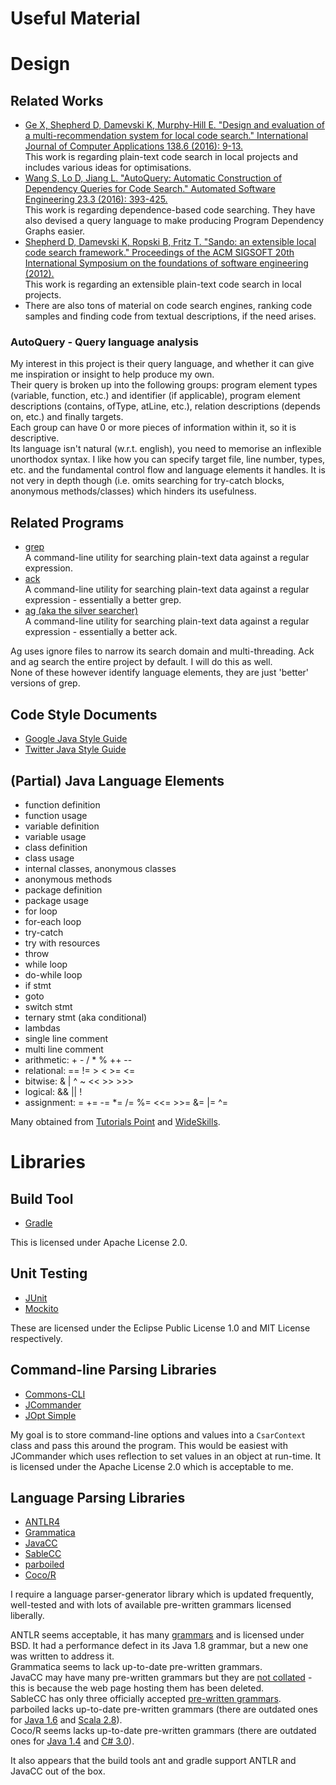 Useful Material
========

# Design
## Related Works
* [Ge X, Shepherd D, Damevski K, Murphy-Hill E. "Design and evaluation of a multi-recommendation system for local code search." International Journal of Computer Applications 138.6 (2016): 9-13.](http://www.sciencedirect.com.ezproxy.library.qmul.ac.uk/science/article/pii/S1045926X16300970?_rdoc=1&_fmt=high&_origin=gateway&_docanchor=&md5=b8429449ccfc9c30159a5f9aeaa92ffb&ccp=y)  
  This work is regarding plain-text code search in local projects and includes various ideas for optimisations.
* [Wang S, Lo D, Jiang L. "AutoQuery: Automatic Construction of Dependency Queries for Code Search." Automated Software Engineering 23.3 (2016): 393-425.](https://link-springer-com.ezproxy.library.qmul.ac.uk/article/10.1007%2Fs10515-014-0170-2)  
  This work is regarding dependence-based code searching. They have also devised a query language to make producing Program Dependency Graphs easier.  
* [Shepherd D, Damevski K, Ropski B, Fritz T. "Sando: an extensible local code search framework." Proceedings of the ACM SIGSOFT 20th International Symposium on the foundations of software engineering (2012).](http://dl.acm.org.ezproxy.library.qmul.ac.uk/citation.cfm?id=2393612)  
  This work is regarding an extensible plain-text code search in local projects.
* There are also tons of material on code search engines, ranking code samples and finding code from textual descriptions, if the need arises.

### AutoQuery - Query language analysis
My interest in this project is their query language, and whether it can give me inspiration or insight to help produce my own.  
Their query is broken up into the following groups: program element types (variable, function, etc.) and identifier (if applicable), program element descriptions (contains, ofType, atLine, etc.), relation descriptions (depends on, etc.) and finally targets.  
Each group can have 0 or more pieces of information within it, so it is descriptive.  
Its language isn't natural (w.r.t. english), you need to memorise an inflexible unorthodox syntax. I like how you can specify target file, line number, types, etc. and the fundamental control flow and language elements it handles. It is not very in depth though (i.e. omits searching for try-catch blocks, anonymous methods/classes) which hinders its usefulness.

## Related Programs
* [grep](https://en.wikipedia.org/wiki/Grep)  
  A command-line utility for searching plain-text data against a regular expression.
* [ack](https://beyondgrep.com/)  
  A command-line utility for searching plain-text data against a regular expression - essentially a better grep.
* [ag (aka the silver searcher)](https://github.com/ggreer/the_silver_searcher)  
  A command-line utility for searching plain-text data against a regular expression - essentially a better ack.

Ag uses ignore files to narrow its search domain and multi-threading. Ack and ag search the entire project by default. I will do this as well.  
None of these however identify language elements, they are just 'better' versions of grep.

## Code Style Documents
* [Google Java Style Guide](https://google.github.io/styleguide/javaguide.html)
* [Twitter Java Style Guide](https://github.com/twitter/commons/blob/master/src/java/com/twitter/common/styleguide.md)

## (Partial) Java Language Elements
* function definition
* function usage
* variable definition
* variable usage
* class definition
* class usage
* internal classes, anonymous classes
* anonymous methods
* package definition
* package usage
* for loop
* for-each loop
* try-catch
* try with resources
* throw
* while loop
* do-while loop
* if stmt
* goto
* switch stmt
* ternary stmt (aka conditional)
* lambdas
* single line comment
* multi line comment
* arithmetic: + - / * % ++ --
* relational: == != > < >= <=
* bitwise: & | ^ ~ << >> >>>
* logical: && || !
* assignment: = += -= *= /= %= <<= >>= &= |= ^=

Many obtained from [Tutorials Point](https://www.tutorialspoint.com/java/java_basic_operators.htm) and [WideSkills](http://www.wideskills.com/java-tutorial/java-basic-language-elelemnts).

# Libraries
## Build Tool
* [Gradle](https://gradle.org/)

This is licensed under Apache License 2.0.

## Unit Testing
* [JUnit](http://junit.org/junit4/)
* [Mockito](http://site.mockito.org/)

These are licensed under the Eclipse Public License 1.0 and MIT License respectively.

## Command-line Parsing Libraries
* [Commons-CLI](https://commons.apache.org/proper/commons-cli/index.html)
* [JCommander](http://jcommander.org/)
* [JOpt Simple](https://pholser.github.io/jopt-simple/index.html)

My goal is to store command-line options and values into a `CsarContext` class and pass this around the program.
This would be easiest with JCommander which uses reflection to set values in an object at run-time. It is licensed under the Apache License 2.0 which is acceptable to me.

## Language Parsing Libraries
* [ANTLR4](http://www.antlr.org/)
* [Grammatica](https://grammatica.percederberg.net/)
* [JavaCC](https://github.com/javacc/javacc)
* [SableCC](http://www.sablecc.org/)
* [parboiled](https://github.com/sirthias/parboiled/wiki)
* [Coco/R](http://ssw.jku.at/Coco/)

I require a language parser-generator library which is updated frequently, well-tested and with lots of available pre-written grammars licensed liberally.

ANTLR seems acceptable, it has many [grammars](https://github.com/antlr/grammars-v4) and is licensed under BSD. It had a performance defect in its Java 1.8 grammar, but a new one was written to address it.  
Grammatica seems to lack up-to-date pre-written grammars.  
JavaCC may have many pre-written grammars but they are [not collated](https://github.com/javacc/javacc/issues/14) - this is because the web page hosting them has been deleted.  
SableCC has only three officially accepted [pre-written grammars](http://www.sablecc.org/grammars).  
parboiled lacks up-to-date pre-written grammars (there are outdated ones for [Java 1.6](https://github.com/sirthias/parboiled/wiki/Java-Parser) and [Scala 2.8](https://github.com/sirthias/parboiled/wiki/parboiled-for-Scala)).  
Coco/R seems lacks up-to-date pre-written grammars (there are outdated ones for [Java 1.4](http://ssw.jku.at/Coco/Java/Java.ATG) and [C# 3.0](http://ssw.jku.at/Coco/CS/CSharp3.atg)).  

It also appears that the build tools ant and gradle support ANTLR and JavaCC out of the box.
